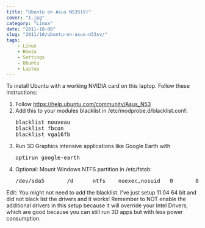 ```yaml
---
title: "Ubuntu on Asus N53S(V)"
cover: "1.jpg"
category: "Linux"
date: "2011-10-08"
slug: "2011/10/ubuntu-on-asus-n53sv/"
tags:
    - Linux
    - Howto
    - Settings
    - Ubuntu
    - Laptop
---
```

<p>To install Ubuntu with a working NVIDIA card on this laptop. Follow these instructions:</p>

<ol>
<li>Follow <a href="https://help.ubuntu.com/community/Asus_N53" target="_blank">https://help.ubuntu.com/community/Asus_N53</a></li>
<li>Add this to your modules blacklist in /etc/modprobe.d/blacklist.conf:
<pre lang="bash">blacklist nouveau
blacklist fbcon
blacklist vga16fb</pre>
</li>
<li>Run 3D Graphics intensive applications like Google Earth with
<pre lang="bash">optirun google-earth</pre>
</li>
<li>Optional: Mount Windows NTFS partition in /etc/fstab:
<pre lang="bash">
/dev/sda5       /d      ntfs    noexec,nosuid   0       0</pre>
</li>
</ol>
<p>Edit: You might not need to add the blacklist. I've just setup 11.04 64 bit and did not black list the drivers and it works! Remember to NOT enable the additional drivers in this setup because it will override your Intel Drivers, which are good because you can still run 3D apps but with less power consumption.</p>
